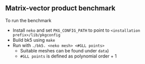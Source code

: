 ## Matrix-vector product benchmark

To run the benchmark 
* Install `neko` and set `PKG_CONFIG_PATH` to point to `<installation prefix>/lib/pkgconfig`
* Build bk5 using `make`
* Run with `./bk5. <neko mesh> <#GLL points>` 
  * Suitable meshes can be found under `data`)
  * `#GLL points` is defined as polynomial order + 1
